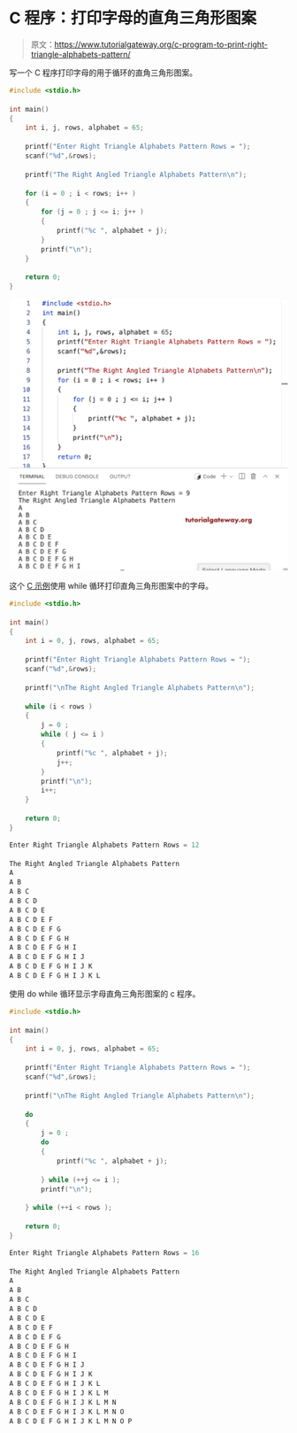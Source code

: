 # C 程序：打印字母的直角三角形图案

> 原文：<https://www.tutorialgateway.org/c-program-to-print-right-triangle-alphabets-pattern/>

写一个 C 程序打印字母的用于循环的直角三角形图案。

```c
#include <stdio.h>

int main()
{
    int i, j, rows, alphabet = 65;

    printf("Enter Right Triangle Alphabets Pattern Rows = ");
    scanf("%d",&rows);

    printf("The Right Angled Triangle Alphabets Pattern\n"); 

	for (i = 0 ; i < rows; i++ ) 
	{
		for (j = 0 ; j <= i; j++ ) 	
		{
			printf("%c ", alphabet + j);
		}
		printf("\n");
	}

    return 0;
}
```

![C Program to Print Right Triangle Alphabets Pattern](img/a1228ac3cc732ea97cf35e33cd88a4e3.png)

这个 [C 示例](https://www.tutorialgateway.org/c-programming-examples/)使用 while 循环打印直角三角形图案中的字母。

```c
#include <stdio.h>

int main()
{
    int i = 0, j, rows, alphabet = 65;

    printf("Enter Right Triangle Alphabets Pattern Rows = ");
    scanf("%d",&rows);

    printf("\nThe Right Angled Triangle Alphabets Pattern\n"); 

	while (i < rows ) 
	{
		j = 0 ;
		while ( j <= i ) 	
		{
			printf("%c ", alphabet + j);
			j++;
		}
		printf("\n");
		i++;
	}

    return 0;
}
```

```c
Enter Right Triangle Alphabets Pattern Rows = 12

The Right Angled Triangle Alphabets Pattern
A 
A B 
A B C 
A B C D 
A B C D E 
A B C D E F 
A B C D E F G 
A B C D E F G H 
A B C D E F G H I 
A B C D E F G H I J 
A B C D E F G H I J K 
A B C D E F G H I J K L
```

使用 do while 循环显示字母直角三角形图案的 c 程序。

```c
#include <stdio.h>

int main()
{
    int i = 0, j, rows, alphabet = 65;

    printf("Enter Right Triangle Alphabets Pattern Rows = ");
    scanf("%d",&rows);

    printf("\nThe Right Angled Triangle Alphabets Pattern\n"); 

	do 
	{
		j = 0 ;
		do	
		{
			printf("%c ", alphabet + j);

		} while (++j <= i );
		printf("\n");

	} while (++i < rows );

    return 0;
}
```

```c
Enter Right Triangle Alphabets Pattern Rows = 16

The Right Angled Triangle Alphabets Pattern
A 
A B 
A B C 
A B C D 
A B C D E 
A B C D E F 
A B C D E F G 
A B C D E F G H 
A B C D E F G H I 
A B C D E F G H I J 
A B C D E F G H I J K 
A B C D E F G H I J K L 
A B C D E F G H I J K L M 
A B C D E F G H I J K L M N 
A B C D E F G H I J K L M N O 
A B C D E F G H I J K L M N O P 
```